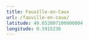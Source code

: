 ```yaml
---
title: Fauville-en-Caux
url: /fauville-en-caux/
latitude: 49.652807100000004
longitude: 0.5915236
---
```


